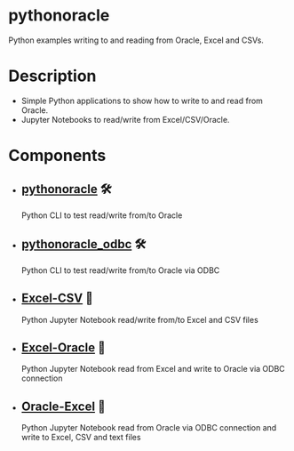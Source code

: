 # pythonoracle

Python examples writing to and reading from Oracle, Excel and CSVs.

# Description

- Simple Python applications to show how to write to and read from Oracle.
- Jupyter Notebooks to read/write from Excel/CSV/Oracle.

# Components
- ## [pythonoracle](https://github.com/DykemaBill/pythonoracle/blob/main/pythonoracle.py) :hammer_and_wrench:
    Python CLI to test read/write from/to Oracle
- ## [pythonoracle_odbc](https://github.com/DykemaBill/pythonoracle/blob/main/pythonoracle_odbc.py) :hammer_and_wrench:
    Python CLI to test read/write from/to Oracle via ODBC
- ## [Excel-CSV](https://github.com/DykemaBill/pythonoracle/blob/main/Excel-CSV.ipynb) :notebook:
    Python Jupyter Notebook read/write from/to Excel and CSV files
- ## [Excel-Oracle](https://github.com/DykemaBill/pythonoracle/blob/main/Excel-Oracle.ipynb) :notebook:
    Python Jupyter Notebook read from Excel and write to Oracle via ODBC connection
- ## [Oracle-Excel](https://github.com/DykemaBill/pythonoracle/blob/main/Oracle-Excel.ipynb) :notebook:
    Python Jupyter Notebook read from Oracle via ODBC connection and write to Excel, CSV and text files